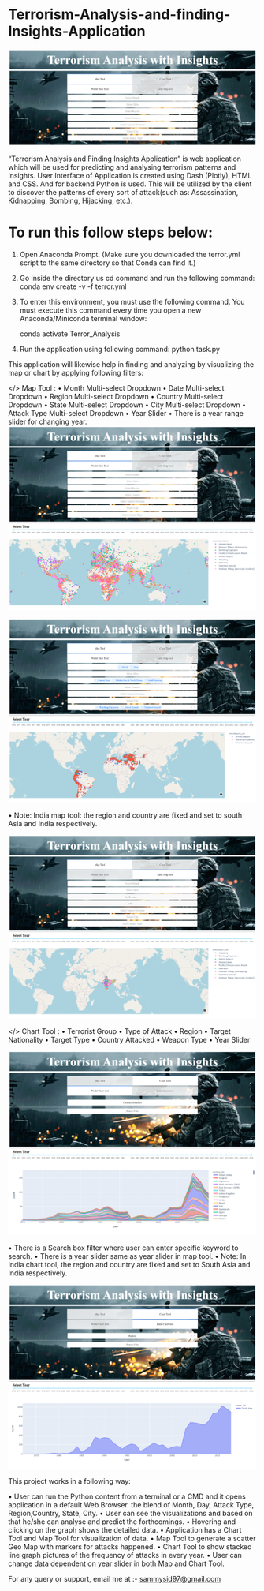 # Terrorism-Analysis-and-finding-Insights-Application
![Screenshot](1.jpg)

“Terrorism Analysis and Finding Insights Application” is web application which will be used for predicting and analysing terrorism patterns and insights. 
User Interface of Application is created using Dash (Plotly), HTML and CSS. 
And for backend Python is used.
This will be utilized by the client to discover the patterns of every sort of attack(such as:  Assassination, Kidnapping, Bombing, Hijacking, etc.).
# To run this follow steps below:

1) Open Anaconda Prompt.
(Make sure you downloaded the terror.yml script to the same directory so that Conda can find it.)
2) Go inside the directory us cd command and run the following command:
    conda env create -v -f terror.yml

3) To enter this environment, you must use the following command. You must execute this command every time you open a new Anaconda/Miniconda terminal window:

    conda activate Terror_Analysis
4) Run the application using following command:
    python task.py


This application will likewise help in finding and analyzing by visualizing the map or chart by applying following filters:


</> 	Map Tool :
•	Month Multi-select Dropdown
•	Date Multi-select Dropdown
•	Region Multi-select Dropdown
•	Country Multi-select Dropdown
•	State Multi-select Dropdown
•	City Multi-select Dropdown
•	Attack Type Multi-select Dropdown
•	Year Slider 
•	There is a year range slider for changing year.
![Screenshot](download%20(2).png)


![Screenshot](download%20(11).png)

•	Note: India map tool: the region and country are fixed and set to south Asia and India respectively.

![Screenshot](download%20(3).png)

</> 	Chart Tool :
•	Terrorist Group 
•	Type of Attack
•	Region
•	Target Nationality
•	Target Type
•	Country Attacked
•	Weapon Type
•	Year Slider

![Screenshot](download%20(7).png)


•	There is a Search box filter where user can enter specific keyword to search.
•	There is a year slider same as year slider in map tool.
•	Note: In India chart tool, the region and country are fixed and set to South Asia and India respectively. 

![Screenshot](download%20(5).png)



This project works in a following way: 

•	User can run the Python content from a terminal or a CMD and it opens application in a default Web Browser.
the blend of Month, Day, Attack Type, Region,Country, State, City. 
•	User can see the visualizations and based on that he/she can analyse and predict the forthcomings.
•	Hovering and clicking on the graph shows the detailed data. 
•	Application has a Chart Tool and Map Tool for visualization of data.
•	Map Tool to generate a scatter Geo Map with markers for attacks happened.
•	Chart Tool to show stacked line graph pictures of the frequency of attacks in every year. 
•	User can change data dependent on year slider in both Map and Chart Tool.


For any query or support, email me at :- sammysid97@gmail.com
